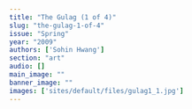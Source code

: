```yaml
---
title: "The Gulag (1 of 4)"
slug: "the-gulag-1-of-4"
issue: "Spring"
year: "2009"
authors: ['Sohin Hwang']
section: "art"
audio: []
main_image: ""
banner_image: ""
images: ['sites/default/files/gulag1_1.jpg']
---
```

